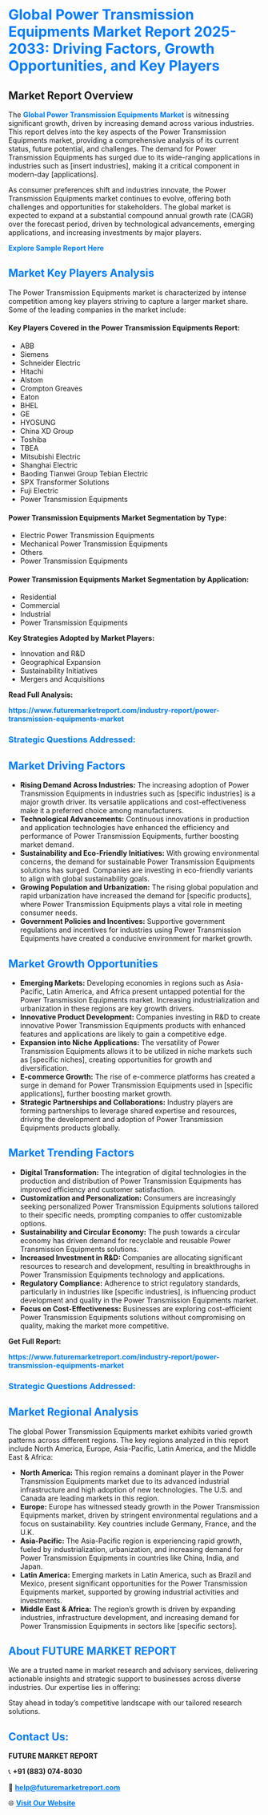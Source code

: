 <h1 style="color: #007BFF;">Global Power Transmission Equipments Market Report 2025-2033: Driving Factors, Growth Opportunities, and Key Players</h1>

<section id="overview">
<h2>Market Report Overview</h2>
<p>The <a href="https://www.futuremarketreport.com/industry-report/power-transmission-equipments-market" style="color: #007BFF; text-decoration: none;"><strong>Global Power Transmission Equipments Market</strong></a> is witnessing significant growth, driven by increasing demand across various industries. This report delves into the key aspects of the Power Transmission Equipments market, providing a comprehensive analysis of its current status, future potential, and challenges. The demand for Power Transmission Equipments has surged due to its wide-ranging applications in industries such as [insert industries], making it a critical component in modern-day [applications].</p>
<p>As consumer preferences shift and industries innovate, the Power Transmission Equipments market continues to evolve, offering both challenges and opportunities for stakeholders. The global market is expected to expand at a substantial compound annual growth rate (CAGR) over the forecast period, driven by technological advancements, emerging applications, and increasing investments by major players.</p>
</section>

<section id="overview">
<p><a href="https://www.futuremarketreport.com/request-sample/reportId=99726" style="color: #007BFF; text-decoration: none;"><strong>Explore Sample Report Here</strong></a></p>
</section>

<section id="key-players">
<h2 style="color: #007BFF;">Market Key Players Analysis</h2>
<p>The Power Transmission Equipments market is characterized by intense competition among key players striving to capture a larger market share. Some of the leading companies in the market include:</p>
<h4>Key Players Covered in the Power Transmission Equipments Report:</h4>
<ul><li>ABB</li><li>Siemens</li><li>Schneider Electric</li><li>Hitachi</li><li>Alstom</li><li>Crompton Greaves</li><li>Eaton</li><li>BHEL</li><li>GE</li><li>HYOSUNG</li><li>China XD Group</li><li>Toshiba</li><li>TBEA</li><li>Mitsubishi Electric</li><li>Shanghai Electric</li><li>Baoding Tianwei Group Tebian Electric</li><li>SPX Transformer Solutions</li><li>Fuji Electric</li><li>Power Transmission Equipments</li></ul>
<h4>Power Transmission Equipments Market Segmentation by Type:</h4>
<ul><li>Electric Power Transmission Equipments</li><li>Mechanical Power Transmission Equipments</li><li>Others</li><li>Power Transmission Equipments</li></ul>

<h4>Power Transmission Equipments Market Segmentation by Application:</h4>
<ul><li>Residential</li><li>Commercial</li><li>Industrial</li><li>Power Transmission Equipments</li></ul>
<p><strong>Key Strategies Adopted by Market Players:</strong></p>
<ul>
<li>Innovation and R&D</li>
<li>Geographical Expansion</li>
<li>Sustainability Initiatives</li>
<li>Mergers and Acquisitions</li>
</ul>
</section>

<section>
<p><strong>Read Full Analysis: </strong></p><a href="https://www.futuremarketreport.com/industry-report/power-transmission-equipments-market" style="color: #007BFF; text-decoration: none;"><strong>https://www.futuremarketreport.com/industry-report/power-transmission-equipments-market</strong></a>
<h3 style="color: #007BFF;">Strategic Questions Addressed:</h3>
</section>

<section id="driving-factors">
<h2 style="color: #007BFF;">Market Driving Factors</h2>
<ul>
<li><strong>Rising Demand Across Industries:</strong> The increasing adoption of Power Transmission Equipments in industries such as [specific industries] is a major growth driver. Its versatile applications and cost-effectiveness make it a preferred choice among manufacturers.</li>
<li><strong>Technological Advancements:</strong> Continuous innovations in production and application technologies have enhanced the efficiency and performance of Power Transmission Equipments, further boosting market demand.</li>
<li><strong>Sustainability and Eco-Friendly Initiatives:</strong> With growing environmental concerns, the demand for sustainable Power Transmission Equipments solutions has surged. Companies are investing in eco-friendly variants to align with global sustainability goals.</li>
<li><strong>Growing Population and Urbanization:</strong> The rising global population and rapid urbanization have increased the demand for [specific products], where Power Transmission Equipments plays a vital role in meeting consumer needs.</li>
<li><strong>Government Policies and Incentives:</strong> Supportive government regulations and incentives for industries using Power Transmission Equipments have created a conducive environment for market growth.</li>
</ul>
</section>

<section id="growth-opportunities">
<h2 style="color: #007BFF;">Market Growth Opportunities</h2>
<ul>
<li><strong>Emerging Markets:</strong> Developing economies in regions such as Asia-Pacific, Latin America, and Africa present untapped potential for the Power Transmission Equipments market. Increasing industrialization and urbanization in these regions are key growth drivers.</li>
<li><strong>Innovative Product Development:</strong> Companies investing in R&D to create innovative Power Transmission Equipments products with enhanced features and applications are likely to gain a competitive edge.</li>
<li><strong>Expansion into Niche Applications:</strong> The versatility of Power Transmission Equipments allows it to be utilized in niche markets such as [specific niches], creating opportunities for growth and diversification.</li>
<li><strong>E-commerce Growth:</strong> The rise of e-commerce platforms has created a surge in demand for Power Transmission Equipments used in [specific applications], further boosting market growth.</li>
<li><strong>Strategic Partnerships and Collaborations:</strong> Industry players are forming partnerships to leverage shared expertise and resources, driving the development and adoption of Power Transmission Equipments products globally.</li>
</ul>
</section>

<section id="trending-factors">
<h2 style="color: #007BFF;">Market Trending Factors</h2>
<ul>
<li><strong>Digital Transformation:</strong> The integration of digital technologies in the production and distribution of Power Transmission Equipments has improved efficiency and customer satisfaction.</li>
<li><strong>Customization and Personalization:</strong> Consumers are increasingly seeking personalized Power Transmission Equipments solutions tailored to their specific needs, prompting companies to offer customizable options.</li>
<li><strong>Sustainability and Circular Economy:</strong> The push towards a circular economy has driven demand for recyclable and reusable Power Transmission Equipments solutions.</li>
<li><strong>Increased Investment in R&D:</strong> Companies are allocating significant resources to research and development, resulting in breakthroughs in Power Transmission Equipments technology and applications.</li>
<li><strong>Regulatory Compliance:</strong> Adherence to strict regulatory standards, particularly in industries like [specific industries], is influencing product development and quality in the Power Transmission Equipments market.</li>
<li><strong>Focus on Cost-Effectiveness:</strong> Businesses are exploring cost-efficient Power Transmission Equipments solutions without compromising on quality, making the market more competitive.</li>
</ul>
</section>

<section>
<p><strong>Get Full Report: </strong></p><a href="https://www.futuremarketreport.com/industry-report/power-transmission-equipments-market" style="color: #007BFF; text-decoration: none;"><strong>https://www.futuremarketreport.com/industry-report/power-transmission-equipments-market</strong></a>
<h3 style="color: #007BFF;">Strategic Questions Addressed:</h3>
</section>


<section id="regional-analysis">
<h2 style="color: #007BFF;">Market Regional Analysis</h2>
<p>The global Power Transmission Equipments market exhibits varied growth patterns across different regions. The key regions analyzed in this report include North America, Europe, Asia-Pacific, Latin America, and the Middle East & Africa:</p>
<ul>
<li><strong>North America:</strong> This region remains a dominant player in the Power Transmission Equipments market due to its advanced industrial infrastructure and high adoption of new technologies. The U.S. and Canada are leading markets in this region.</li>
<li><strong>Europe:</strong> Europe has witnessed steady growth in the Power Transmission Equipments market, driven by stringent environmental regulations and a focus on sustainability. Key countries include Germany, France, and the U.K.</li>
<li><strong>Asia-Pacific:</strong> The Asia-Pacific region is experiencing rapid growth, fueled by industrialization, urbanization, and increasing demand for Power Transmission Equipments in countries like China, India, and Japan.</li>
<li><strong>Latin America:</strong> Emerging markets in Latin America, such as Brazil and Mexico, present significant opportunities for the Power Transmission Equipments market, supported by growing industrial activities and investments.</li>
<li><strong>Middle East & Africa:</strong> The region’s growth is driven by expanding industries, infrastructure development, and increasing demand for Power Transmission Equipments in sectors like [specific sectors].</li>
</ul>
</section>

<footer>
<h2 style="color: #007BFF;">About FUTURE MARKET REPORT</h2>
<p>We are a trusted name in market research and advisory services, delivering actionable insights and strategic support to businesses across diverse industries. Our expertise lies in offering:</p>

<p>Stay ahead in today’s competitive landscape with our tailored research solutions.</p>

<h2 style="color: #007BFF;">Contact Us:</h2>
<p><strong>FUTURE MARKET REPORT</strong></p>
<p>📞 <strong>+91 (883) 074-8030</strong></p>
<p>📧 <strong><a href="mailto:help@futuremarketreport.com" style="color: #007BFF;">help@futuremarketreport.com</a></strong></p>
<p>🌐 <strong><a href="https://www.futuremarketreport.com/" style="color: #007BFF;">Visit Our Website</a></strong></p>
</footer>